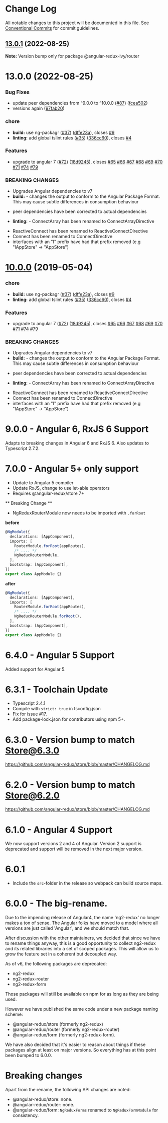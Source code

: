 # Change Log

All notable changes to this project will be documented in this file.
See [Conventional Commits](https://conventionalcommits.org) for commit guidelines.

## [13.0.1](https://github.com/alufers/platform/compare/v13.0.0...v13.0.1) (2022-08-25)

**Note:** Version bump only for package @angular-redux-ivy/router

# 13.0.0 (2022-08-25)

### Bug Fixes

- update peer dependencies from ^9.0.0 to ^10.0.0 ([#87](https://github.com/angular-redux/platform/issues/87)) ([fcea502](https://github.com/angular-redux/platform/commit/fcea502))
- versions again ([97fab20](https://github.com/angular-redux/platform/commit/97fab20))

### chore

- **build:** use ng-packagr ([#37](https://github.com/angular-redux/platform/issues/37)) ([dffe23a](https://github.com/angular-redux/platform/commit/dffe23a)), closes [#9](https://github.com/angular-redux/platform/issues/9)
- **linting:** add global tslint rules ([#35](https://github.com/angular-redux/platform/issues/35)) ([336cc60](https://github.com/angular-redux/platform/commit/336cc60)), closes [#4](https://github.com/angular-redux/platform/issues/4)

### Features

- upgrade to angular 7 ([#72](https://github.com/angular-redux/platform/issues/72)) ([18d9245](https://github.com/angular-redux/platform/commit/18d9245)), closes [#65](https://github.com/angular-redux/platform/issues/65) [#66](https://github.com/angular-redux/platform/issues/66) [#67](https://github.com/angular-redux/platform/issues/67) [#68](https://github.com/angular-redux/platform/issues/68) [#69](https://github.com/angular-redux/platform/issues/69) [#70](https://github.com/angular-redux/platform/issues/70) [#71](https://github.com/angular-redux/platform/issues/71) [#74](https://github.com/angular-redux/platform/issues/74) [#79](https://github.com/angular-redux/platform/issues/79)

### BREAKING CHANGES

- Upgrades Angular dependencies to v7
- **build:** - changes the output to conform to the Angular Package Format. This may cause subtle differences in consumption behaviour

* peer dependencies have been corrected to actual dependencies

- **linting:** - ConnectArray has been renamed to ConnectArrayDirective

* ReactiveConnect has been renamed to ReactiveConnectDirective
* Connect has been renamed to ConnectDirective
* interfaces with an "I" prefix have had that prefix removed (e.g "IAppStore" -> "AppStore")

# [10.0.0](https://github.com/angular-redux/platform/compare/v9.0.1...v10.0.0) (2019-05-04)

### chore

- **build:** use ng-packagr ([#37](https://github.com/angular-redux/platform/issues/37)) ([dffe23a](https://github.com/angular-redux/platform/commit/dffe23a)), closes [#9](https://github.com/angular-redux/platform/issues/9)
- **linting:** add global tslint rules ([#35](https://github.com/angular-redux/platform/issues/35)) ([336cc60](https://github.com/angular-redux/platform/commit/336cc60)), closes [#4](https://github.com/angular-redux/platform/issues/4)

### Features

- upgrade to angular 7 ([#72](https://github.com/angular-redux/platform/issues/72)) ([18d9245](https://github.com/angular-redux/platform/commit/18d9245)), closes [#65](https://github.com/angular-redux/platform/issues/65) [#66](https://github.com/angular-redux/platform/issues/66) [#67](https://github.com/angular-redux/platform/issues/67) [#68](https://github.com/angular-redux/platform/issues/68) [#69](https://github.com/angular-redux/platform/issues/69) [#70](https://github.com/angular-redux/platform/issues/70) [#71](https://github.com/angular-redux/platform/issues/71) [#74](https://github.com/angular-redux/platform/issues/74) [#79](https://github.com/angular-redux/platform/issues/79)

### BREAKING CHANGES

- Upgrades Angular dependencies to v7
- **build:** - changes the output to conform to the Angular Package Format. This may cause subtle differences in consumption behaviour

* peer dependencies have been corrected to actual dependencies

- **linting:** - ConnectArray has been renamed to ConnectArrayDirective

* ReactiveConnect has been renamed to ReactiveConnectDirective
* Connect has been renamed to ConnectDirective
* interfaces with an "I" prefix have had that prefix removed (e.g "IAppStore" -> "AppStore")

# 9.0.0 - Angular 6, RxJS 6 Support

Adapts to breaking changes in Angular 6 and RxJS 6. Also updates to Typescript 2.7.2.

# 7.0.0 - Angular 5+ only support

- Update to Angular 5 compiler
- Update RxJS, change to use let-able operators
- Requires @angular-redux/store 7+

** Breaking Change **

- NgReduxRouterModule now needs to be imported with `.forRoot`

**before**

```ts
@NgModule({
  declarations: [AppComponent],
  imports: [
    RouterModule.forRoot(appRoutes),
    /* .... */
    NgReduxRouterModule,
  ],
  bootstrap: [AppComponent],
})
export class AppModule {}
```

**after**

```ts
@NgModule({
  declarations: [AppComponent],
  imports: [
    RouterModule.forRoot(appRoutes),
    /* .... */
    NgReduxRouterModule.forRoot(),
  ],
  bootstrap: [AppComponent],
})
export class AppModule {}
```

# 6.4.0 - Angular 5 Support

Added support for Angular 5.

# 6.3.1 - Toolchain Update

- Typescript 2.4.1
- Compile with `strict: true` in tsconfig.json
- Fix for issue #17.
- Add package-lock.json for contributors using npm 5+.

# 6.3.0 - Version bump to match Store@6.3.0

https://github.com/angular-redux/store/blob/master/CHANGELOG.md

# 6.2.0 - Version bump to match Store@6.2.0

https://github.com/angular-redux/store/blob/master/CHANGELOG.md

# 6.1.0 - Angular 4 Support

We now support versions 2 and 4 of Angular. Version 2 support is deprecated and
support will be removed in the next major version.

# 6.0.1

- Include the `src`-folder in the release so webpack can build source maps.

# 6.0.0 - The big-rename.

Due to the impending release of Angular4, the name 'ng2-redux' no longer makes a
ton of sense. The Angular folks have moved to a model where all versions are
just called 'Angular', and we should match that.

After discussion with the other maintainers, we decided that since we have to
rename things anyway, this is a good opportunity to collect ng2-redux and its
related libraries into a set of scoped packages. This will allow us to grow the
feature set in a coherent but decoupled way.

As of v6, the following packages are deprecated:

- ng2-redux
- ng2-redux-router
- ng2-redux-form

Those packages will still be available on npm for as long as they are being
used.

However we have published the same code under a new package naming scheme:

- @angular-redux/store (formerly ng2-redux)
- @angular-redux/router (formerly ng2-redux-router)
- @angular-redux/form (formerly ng2-redux-form).

We have also decided that it's easier to reason about things if these packages
align at least on major versions. So everything has at this point been bumped to
6.0.0.

# Breaking changes

Apart from the rename, the following API changes are noted:

- @angular-redux/store: none.
- @angular-redux/router: none.
- @angular-redux/form: `NgReduxForms` renamed to `NgReduxFormModule` for
  consistency.

